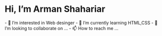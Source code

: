 <h1 style="text-aling:center" >Hi, I’m Arman Shahariar </h1>
- 👀 I’m interested in Web desinger
- 🌱 I’m currently learning HTML,CSS
- 💞️ I’m looking to collaborate on ...
- 📫 How to reach me ...

<!---
Armanshahariar66/Armanshahariar66 is a ✨ special ✨ repository because its `README.md` (this file) appears on your GitHub profile.
You can click the Preview link to take a look at your changes.
--->

